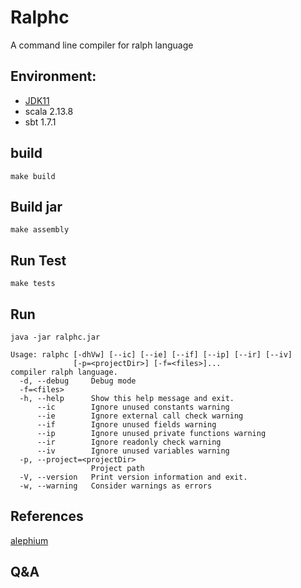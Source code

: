 # Ralphc

A command line compiler for ralph language

## Environment:
- [JDK11](https://www.oracle.com/java/technologies/javase-downloads.html)
- scala 2.13.8
- sbt 1.7.1

## build
```shell
make build
```

## Build jar

```shell
make assembly
```

## Run Test

```shell
make tests
```

## Run
```shell
java -jar ralphc.jar 
```
```shell   
Usage: ralphc [-dhVw] [--ic] [--ie] [--if] [--ip] [--ir] [--iv]
              [-p=<projectDir>] [-f=<files>]...
compiler ralph language.
  -d, --debug     Debug mode
  -f=<files>
  -h, --help      Show this help message and exit.
      --ic        Ignore unused constants warning
      --ie        Ignore external call check warning
      --if        Ignore unused fields warning
      --ip        Ignore unused private functions warning
      --ir        Ignore readonly check warning
      --iv        Ignore unused variables warning
  -p, --project=<projectDir>
                  Project path
  -V, --version   Print version information and exit.
  -w, --warning   Consider warnings as errors
```


## References
[alephium](https://github.com/alephium/alephium)


## Q&A




